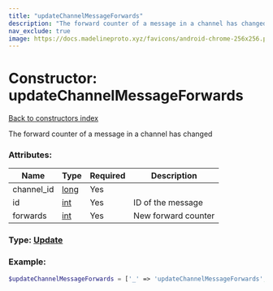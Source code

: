 ```yaml
---
title: "updateChannelMessageForwards"
description: "The forward counter of a message in a channel has changed"
nav_exclude: true
image: https://docs.madelineproto.xyz/favicons/android-chrome-256x256.png
---
```

# Constructor: updateChannelMessageForwards  
[Back to constructors index](index.md)



The forward counter of a message in a channel has changed

### Attributes:

| Name     |    Type       | Required | Description |
|----------|---------------|----------|-------------|
|channel\_id|[long](../types/long.md) | Yes|
|id|[int](../types/int.md) | Yes|ID of the message|
|forwards|[int](../types/int.md) | Yes|New forward counter|



### Type: [Update](../types/Update.md)


### Example:

```php
$updateChannelMessageForwards = ['_' => 'updateChannelMessageForwards', 'channel_id' => long, 'id' => int, 'forwards' => int];
```  
